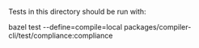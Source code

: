 Tests in this directory should be run with:

bazel test --define=compile=local  packages/compiler-cli/test/compliance:compliance
